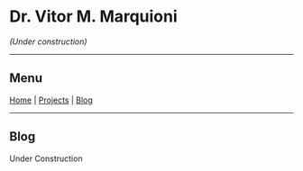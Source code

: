 # Dr. Vitor M. Marquioni

*(Under construction)*

---

## Menu
[Home](readme.md)  |  [Projects](projects.md)  |  [Blog](blog.md)

---

## Blog
Under Construction

